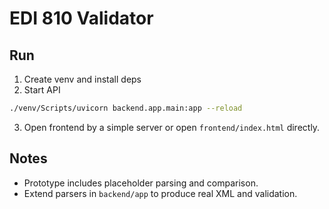 # EDI 810 Validator

## Run

1. Create venv and install deps
2. Start API

```bash
./venv/Scripts/uvicorn backend.app.main:app --reload
```

3. Open frontend by a simple server or open `frontend/index.html` directly.

## Notes
- Prototype includes placeholder parsing and comparison.
- Extend parsers in `backend/app` to produce real XML and validation.


